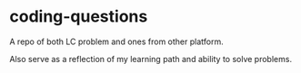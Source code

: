 # coding-questions

A repo of both LC problem and ones from other platform.

Also serve as a reflection of my learning path and ability to solve problems.
